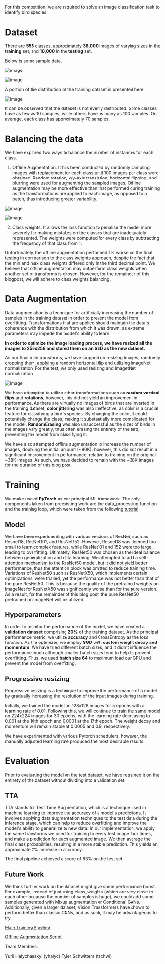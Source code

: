 For this competition, we are required to solve an image classification task to identify bird species.


# Dataset

There are **555** classes, approximately **38,000** images of varying sizes in the **training** set, and **10,000** in the **testing** set.

Below is some sample data.

![image](https://user-images.githubusercontent.com/48916506/224579418-43ff71a6-7d2a-4b1e-9870-b79a3f4594df.png)

![image](https://user-images.githubusercontent.com/48916506/224579443-bd865454-0a9f-488b-be52-f15e0e3a1bc0.png)

A portion of the distribution of the training dataset is presented here.

![image](https://user-images.githubusercontent.com/48916506/224589495-1f0c41b0-a5ee-4b02-a66f-07e0b8f70d9a.png)

It can be observed that the dataset is not evenly distributed. Some classes have as few as 10 samples, while others have as many as 100 samples. On average, each class has approximately 70 samples.

# Balancing the data

We have explored two ways to balance the number of instances for each class.

1) Offline Augmentation. It has been conducted by randomly sampling images with replacement for each class until 100 images per class were obtained. Random rotation, x/y-axis translation, horizontal flipping, and blurring were used for augmenting the sampled images. Offline augmentation may be more effective than that performed during training as the transformations are applied to each image, as opposed to a batch, thus introducing greater variability.

![image](https://user-images.githubusercontent.com/48916506/225381811-e058162b-890b-4347-a3df-a32012b6dbeb.png)

![image](https://user-images.githubusercontent.com/48916506/225382050-f56dfa03-43a1-47c5-bfa3-421a7809e35a.png)

2) Class weights. It allows the loss function to penalise the model more severely for making mistakes on the classes that are inadequately represented. The weights were computed for every class by subtracting the frequency of that class from 1.

Unfortunately, the offline augmentation performed 1% worse on the final testing in comparison to the class weights approach, despite the fact that the min and max class weights differed only in the third decimal point. We believe that offline augmentation may outperform class weights when another set of transforms is chosen. However, for the remainder of this blogpost, we will adhere to class weights balancing.


# Data Augmentation
Data augmentation is a technique for artificially increasing the number of samples in the training dataset in order to prevent the model from overfitting. Transformations that are applied should maintain the data's coherence with the distribution from which it was drawn, as extreme parameters may impede the model's ability to learn.

**In order to optimize the image loading process, we have resized all the images to 256x256 and stored them on an SSD as the new dataset.**

As our final train transforms, we have stopped on resizing images, randomly cropping them, applying a random horizontal flip and utilizing ImageNet normalization. For the test, we only used resizing and ImagetNet normalization.


![image](https://user-images.githubusercontent.com/48916506/224594398-21c4122b-c97f-47f3-b6b3-6a9722cd7868.png)



We have attempted to utilize other transformations such as **random vertical flips** and **rotations**, however, this did not yield an improvement in performance. As there are virtually no images of birds that are inverted in the training dataset, **color jittering** was also ineffective, as color is a crucial feature for classifying a bird's species. By changing the color, it could potentially change the class, making it substantially more complicated for the model. **RandomErasing** was also unsuccessful as the sizes of birds in the images vary greatly, thus often erasing the entirety of the bird, preventing the model from classifying it. 

We have also attempted offline augmentation to increase the number of images, doubling the initial amount (~80K); however, this did not result in a significant improvement in performance, relative to training on the original ~38K images. As such, we have decided to remain with the ~38K images for the duration of this blog post.

# Training

We make use of **PyTorch** as our principal ML framework. The only components taken from preexisting work are the data_processing function and the training loop, which were taken from the following [tutorial](https://colab.research.google.com/drive/1kHo8VT-onDxbtS3FM77VImG35h_K_Lav?usp=sharing).

## Model
We have been experimenting with various versions of ResNet, such as Resnet18, ResNet101, and ResNet152. However, Resnet18 was deemed too small to learn complex features, while ResNet101 and 152 were too large, leading to overfitting. Ultimately, ResNet50 was chosen as the ideal balance between generalization and data learning. We attempted to add a self-attention mechanism to the ResNet50 model, but it did not yield better performance, thus the attention block was omitted to reduce training time. Variations of ResNet50 such as ResNetX50, which implements certain optimizations, were trialled, yet the performance was not better than that of the pure ResNet50. This is because the quality of the pretrained weights on ImageNet for ResNetX50 was significantly worse than for the pure version. As a result, for the remainder of this blog post, the pure ResNet50 pretrained on ImageNet will be utilized.


## Hyperparameters
In order to monitor the performance of the model, we have created a **validation dataset** comprising **20%** of the training dataset. As the principal performance metric, we utilize **accuracy** and CrossEntropy as the loss function. As the optimizer, we employ **SGD** with **custom weight decay and momentum**. We have tried different batch sizes, and it didn't influence the performance much although smaller batch sizes tend to help to prevent overfitting. Thus, we used **batch size 64** to maximum load our GPU and prevent the model from overfitting.

## Progressive resizing
Progressive resizing is a technique to improve the performance of a model by gradually increasing the resolution of the input images during training.


Initially, we trained the model on 128x128 images for 5 epochs with a learning rate of 0.01. Following this, we will continue to train the same model on 224x224 images for 30 epochs, with the learning rate decreasing to 0.001 at the 10th epoch and 0.0001 at the 17th epoch. The weight decay and momentum will remain stable at 0.0005 and 0.9, respectively.

We have experimented with various Pytorch schedulers, however, the manually adjusted learning rate produced the most desirable results.

# Evaluation
Prior to evaluating the model on the test dataset, we have retrained it on the entirety of the dataset without dividing into a validation set.

## TTA
TTA stands for Test Time Augmentation, which is a technique used in machine learning to improve the accuracy of a model's predictions. It involves applying data augmentation techniques to the test data during the inference stage, which can help to reduce overfitting and improve the model's ability to generalize to new data.
In our implementation, we apply the same transforms we used for training to every test image four times, and make a prediction for each augmented image. We then average the final class probabilities, resulting in a more stable prediction. This yields an approximate 2% increase in accuracy.


The final pipeline achieved a score of 83% on the test set.

## Future Work
We think further work on the dataset might give some performance boost. For example, instead of just using class_weights (which are very close to each other because the number of samples is huge), we could add some samples generated with Mixup augmentation or Conditional GANs. Additionally, given a larger dataset, Vision Transformers have shown to perform better than classic CNNs, and as such, it may be advantageous to try.


[Main Training Pipeline](https://www.kaggle.com/code/yuriihalychanskyi/cse-455-final-birds)


[Offline Augmentation Script](https://github.com/Claussss/cse455_final/blob/main/offline_augmentation.py)

Team Members:

Yurii Halychanskyi (yhalyc)
Tyler Schwitters (tschwi)
